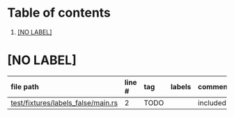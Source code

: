 # Table of contents

1. [[NO LABEL]](#1-0)

# [NO LABEL]<a id="1-0"></a>

| file path | line # | tag | labels | comment
|:----------|:-------|:----|:-------|:-------
| [test/fixtures/labels_false/main.rs](../../test/prefix/test/fixtures/labels_false/main.rs#L2) | 2 | TODO |  | included
